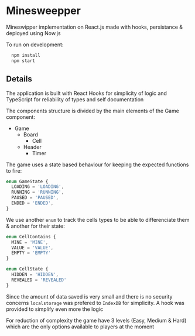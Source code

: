 # Minesweepper

Mineswipper implementation on React.js made with hooks, persistance & deployed using Now.js

To run on development:
```bash
  npm install
  npm start
```
## Details

The application is built with React Hooks for simplicity of logic and TypeScript 
for reliability of types and self documentation

The components structure is divided by the main elements of the Game component:
- Game
  - Board
    - Cell
  - Header
    - Timer

The game uses a state based behaviour for keeping the expected functions 
to fire:

```TypeScript
enum GameState {
  LOADING = 'LOADING',
  RUNNING = 'RUNNING',
  PAUSED = 'PAUSED',
  ENDED = 'ENDED',
}
```

We use another `enum` to track the cells types to be able to differenciate
them & another for their state:

```TypeScript
enum CellContains {
  MINE = 'MINE',
  VALUE = 'VALUE',
  EMPTY = 'EMPTY'
}

enum CellState {
  HIDDEN = 'HIDDEN',
  REVEALED = 'REVEALED'
}
```

Since the amount of data saved is very small and there is no security concerns
`localstorage` was prefered to `IndexDB` for simplicity. A hook was provided 
to simplify even more the logic

For reduction of complexity the game have 3 levels (Easy, Medium & Hard) which
are the only options available to players at the moment